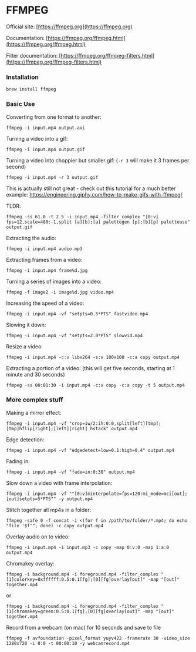 # FFMPEG

Official site: [https://ffmpeg.org](https://ffmpeg.org)

Documentation: [https://ffmpeg.org/ffmpeg.html](https://ffmpeg.org/ffmpeg.html)

Filter documentation: [https://ffmpeg.org/ffmpeg-filters.html](https://ffmpeg.org/ffmpeg-filters.html)

### Installation

```
brew install ffmpeg
```

### Basic Use

Converting from one format to another:

```
ffmpeg -i input.mp4 output.avi
```

Turning a video into a gif:

```
ffmpeg -i input.mp4 output.gif
```

Turning a video into choppier but smaller gif:
(```-r 3``` will make it 3 frames per second)

```
ffmpeg -i input.mp4 -r 3 output.gif
```

This is actually still not great - check out this tutorial for a much better example: https://engineering.giphy.com/how-to-make-gifs-with-ffmpeg/

TLDR:
```
ffmpeg -ss 61.0 -t 2.5 -i input.mp4 -filter_complex "[0:v] fps=12,scale=480:-1,split [a][b];[a] palettegen [p];[b][p] paletteuse" output.gif
```

Extracting the audio:

```
ffmpeg -i input.mp4 audio.mp3
```

Extracting frames from a video:

```
ffmpeg -i input.mp4 frame%d.jpg
```

Turning a series of images into a video:

```
ffmpeg -f image2 -i image%d.jpg video.mp4
```

Increasing the speed of a video:

```
ffmpeg -i input.mp4 -vf "setpts=0.5*PTS" fastvideo.mp4
```

Slowing it down:

```
ffmpeg -i input.mp4 -vf "setpts=2.0*PTS" slowvid.mp4
```

Resize a video:

```
ffmpeg -i input.mp4 -c:v libx264 -s:v 100x100 -c:a copy output.mp4
```

Extracting a portion of a video:
(this will get five seconds, starting at 1 minute and 30 seconds)

```
ffmpeg -ss 00:01:30 -i input.mp4 -c:v copy -c:a copy -t 5 output.mp4
``` 


### More complex stuff


Making a mirror effect:

```
ffmpeg -i input.mp4 -vf "crop=iw/2:ih:0:0,split[left][tmp];[tmp]hflip[right];[left][right] hstack" output.mp4
```


Edge detection:

```
ffmpeg -i input.mp4 -vf "edgedetect=low=0.1:high=0.4" output.mp4
```

Fading in:

```
ffmpeg -i input.mp4 -vf "fade=in:0:30" output.mp4
```

Slow down a video with frame interpolation:

```
ffmpeg -i input.mp4 -vf ""[0:v]minterpolate=fps=120:mi_mode=mci[out];[out]setpts=5*PTS"" -y output.mp4
```

Stitch together all mp4s in a folder:

```
ffmpeg -safe 0 -f concat -i <(for f in /path/to/folder/*.mp4; do echo "file '$f'"; done) -c copy output.mp4
```

Overlay audio on to video:

```
ffmpeg -i input.mp4 -i input.mp3 -c copy -map 0:v:0 -map 1:a:0 output.mp4
```

Chromakey overlay:

```
ffmpeg -i background.mp4 -i foreground.mp4 -filter_complex "[1]colorkey=0xffffff:0.5:0.1[fg];[0][fg]overlay[out]" -map "[out]" together.mp4
```

or

```
ffmpeg -i background.mp4 -i foreground.mp4 -filter_complex "[1]chromakey=green:0.5:0.1[fg];[0][fg]overlay[out]" -map "[out]" together.mp4
```

Record from a webcam (on mac) for 10 seconds and save to file

```
ffmpeg -f avfoundation -pixel_format yuyv422 -framerate 30 -video_size 1280x720 -i 0:0 -t 00:00:10 -y webcamrecord.mp4
```
